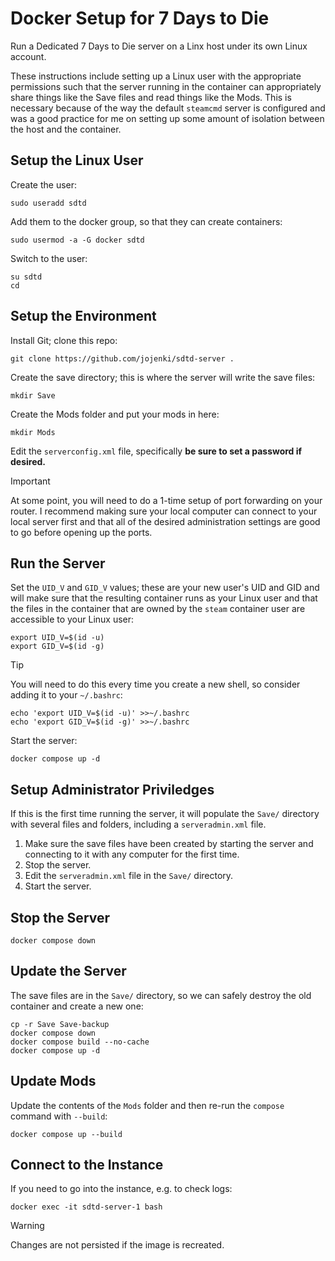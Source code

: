 # Docker Setup for 7 Days to Die

Run a Dedicated 7 Days to Die server on a Linx host under its own Linux account.

These instructions include setting up a Linux user with the appropriate permissions such that the server running in the container can appropriately share things like the Save files and read things like the Mods. This is necessary because of the way the default `steamcmd` server is configured and was a good practice for me on setting up some amount of isolation between the host and the container.

## Setup the Linux User

Create the user:

```
sudo useradd sdtd
```

Add them to the docker group, so that they can create containers:

```
sudo usermod -a -G docker sdtd
```

Switch to the user:

```
su sdtd
cd
```

## Setup the Environment

Install Git; clone this repo:

```
git clone https://github.com/jojenki/sdtd-server .
```

Create the save directory; this is where the server will write the save files:

```
mkdir Save
```

Create the Mods folder and put your mods in here:

```
mkdir Mods
```

Edit the `serverconfig.xml` file, specifically **be sure to set a password if
desired.**

> [!IMPORTANT]
> At some point, you will need to do a 1-time setup of port forwarding on your router. I recommend making sure your local computer can connect to your local server first and that all of the desired administration settings are good to go before opening up the ports.

## Run the Server

Set the `UID_V` and `GID_V` values; these are your new user's UID and GID and will make sure that the resulting container runs as your Linux user and that the files in the container that are owned by the `steam` container user are accessible to your Linux user:

```
export UID_V=$(id -u)
export GID_V=$(id -g)
```

> [!TIP]
> You will need to do this every time you create a new shell, so consider adding it to your `~/.bashrc`:
> ```
> echo 'export UID_V=$(id -u)' >>~/.bashrc
> echo 'export GID_V=$(id -g)' >>~/.bashrc

Start the server:

```
docker compose up -d
```

## Setup Administrator Priviledges

If this is the first time running the server, it will populate the `Save/` directory with several files and folders, including a `serveradmin.xml` file.

1. Make sure the save files have been created by starting the server and
connecting to it with any computer for the first time.
2. Stop the server.
3. Edit the `serveradmin.xml` file in the `Save/` directory.
4. Start the server.

## Stop the Server

```
docker compose down
```

## Update the Server

The save files are in the `Save/` directory, so we can safely destroy the old container and create a new one:

```
cp -r Save Save-backup
docker compose down
docker compose build --no-cache
docker compose up -d
```

## Update Mods

Update the contents of the `Mods` folder and then re-run the `compose` command with `--build`:

```
docker compose up --build
```

## Connect to the Instance

If you need to go into the instance, e.g. to check logs:

```
docker exec -it sdtd-server-1 bash
```

> [!WARNING]
> Changes are not persisted if the image is recreated.
